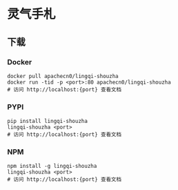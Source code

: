 # 灵气手札

## 下载

### Docker

```
docker pull apachecn0/lingqi-shouzha
docker run -tid -p <port>:80 apachecn0/lingqi-shouzha
# 访问 http://localhost:{port} 查看文档
```

### PYPI

```
pip install lingqi-shouzha
lingqi-shouzha <port>
# 访问 http://localhost:{port} 查看文档
```

### NPM

```
npm install -g lingqi-shouzha
lingqi-shouzha <port>
# 访问 http://localhost:{port} 查看文档
```